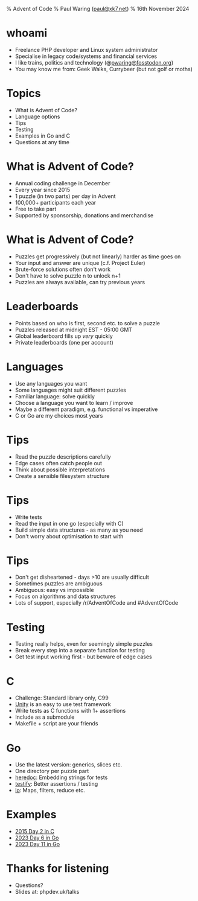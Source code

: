 % Advent of Code
% Paul Waring (paul@xk7.net)
% 16th November 2024

# whoami

 - Freelance PHP developer and Linux system administrator
 - Specialise in legacy code/systems and financial services
 - I like trains, politics and technology (@pwaring@fosstodon.org)
 - You may know me from: Geek Walks, Currybeer (but not golf or moths)

# Topics

 - What is Advent of Code?
 - Language options
 - Tips
 - Testing
 - Examples in Go and C
 - Questions at any time

# What is Advent of Code?

 - Annual coding challenge in December
 - Every year since 2015
 - 1 puzzle (in two parts) per day in Advent
 - 100,000+ participants each year
 - Free to take part
 - Supported by sponsorship, donations and merchandise

# What is Advent of Code?

 - Puzzles get progressively (but not linearly) harder as time goes on
 - Your input and answer are unique (c.f. Project Euler)
 - Brute-force solutions often don't work
 - Don't have to solve puzzle n to unlock n+1
 - Puzzles are always available, can try previous years

# Leaderboards

 - Points based on who is first, second etc. to solve a puzzle
 - Puzzles released at midnight EST - 05:00 GMT
 - Global leaderboard fills up *very* quickly
 - Private leaderboards (one per account)

# Languages

 - Use any languages you want
 - Some languages might suit different puzzles
 - Familiar language: solve quickly
 - Choose a language you want to learn / improve
 - Maybe a different paradigm, e.g. functional vs imperative
 - C or Go are my choices most years

# Tips

 - Read the puzzle descriptions carefully
 - Edge cases often catch people out
 - Think about possible interpretations
 - Create a sensible filesystem structure

# Tips

 - Write tests
 - Read the input in one go (especially with C)
 - Build simple data structures - as many as you need
 - Don't worry about optimisation to start with

# Tips

 - Don't get disheartened - days >10 are usually difficult
 - Sometimes puzzles are ambiguous
 - Ambiguous: easy vs impossible
 - Focus on algorithms and data structures
 - Lots of support, especially /r/AdventOfCode and #AdventOfCode
 
# Testing

 - Testing really helps, even for seemingly simple puzzles
 - Break every step into a separate function for testing
 - Get test input working first - but beware of edge cases

# C

 - Challenge: Standard library only, C99
 - [Unity](https://www.throwtheswitch.org/unity) is an easy to use test framework
 - Write tests as C functions with 1+ assertions
 - Include as a submodule
 - Makefile + script are your friends
 
# Go

 - Use the latest version: generics, slices etc.
 - One directory per puzzle part
 - [heredoc](https://github.com/MakeNowJust/heredoc): Embedding strings for tests
 - [testify](https://github.com/stretchr/testify): Better assertions / testing
 - [lo](https://github.com/samber/lo): Maps, filters, reduce etc.

# Examples

 - [2015 Day 2 in C](https://adventofcode.com/2015/day/2)
 - [2023 Day 6 in Go](https://adventofcode.com/2023/day/6)
 - [2023 Day 11 in Go](https://adventofcode.com/2023/day/11)

# Thanks for listening

  - Questions?
  - Slides at: phpdev.uk/talks

